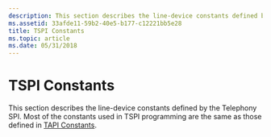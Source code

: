 ```yaml
---
description: This section describes the line-device constants defined by the Telephony SPI. Most of the constants used in TSPI programming are the same as those defined in TAPI Constants.
ms.assetid: 33afde11-59b2-40e5-b177-c12221bb5e28
title: TSPI Constants
ms.topic: article
ms.date: 05/31/2018
---
```


# TSPI Constants

This section describes the line-device constants defined by the Telephony SPI. Most of the constants used in TSPI programming are the same as those defined in [TAPI Constants](tapi-constants.md).

 

 



